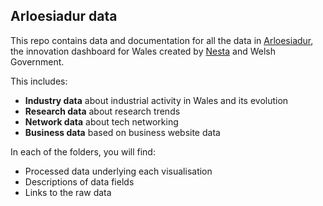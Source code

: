 ## Arloesiadur data

This repo contains data and documentation for all the data in [Arloesiadur](http://www.arloesiadur.org), the innovation dashboard for Wales created by [Nesta](http://wwww.nesta.org.uk) and Welsh Government.

This includes:
* **Industry data** about industrial activity in Wales and its evolution
* **Research data** about research trends
* **Network data** about tech networking
* **Business data** based on business website data


In each of the folders, you will find:

* Processed data underlying each visualisation
* Descriptions of data fields
* Links to the raw data
